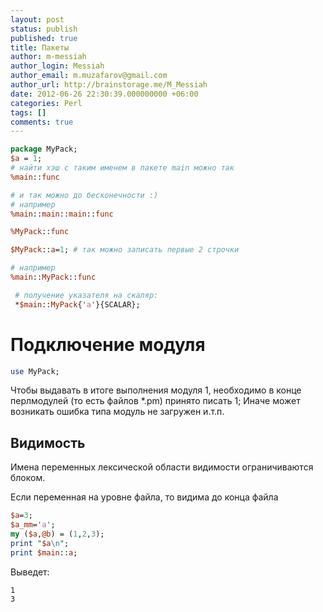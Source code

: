 ```yaml
---
layout: post
status: publish
published: true
title: Пакеты
author: m-messiah
author_login: Messiah
author_email: m.muzafarov@gmail.com
author_url: http://brainstorage.me/M_Messiah
date: 2012-06-26 22:30:39.000000000 +06:00
categories: Perl
tags: []
comments: true
---
```


```perl
package MyPack;
$a = 1;
# найти хэш с таким именем в пакете main можно так
%main::func

# и так можно до бесконечности :)
# например
%main::main::main::func

%MyPack::func

$MyPack::a=1; # так можно записать первые 2 строчки

# например
%main::MyPack::func

 # получение указателя на скаляр:
 *$main::MyPack{'a'}{SCALAR};
```


# Подключение модуля #

```perl
use MyPack;
```

Чтобы выдавать в итоге выполнения модуля 1, необходимо в конце перлмодулей (то есть файлов *.pm) принято писать 1; Иначе может возникать ошибка типа модуль не загружен и.т.п.
## Видимость ##
Имена переменных лексической области видимости ограничиваются блоком.

Если переменная на уровне файла, то видима до конца файла

```perl
$a=3;
$a_mm='a';
my ($a,@b) = (1,2,3);
print "$a\n";
print $main::a;
```

Выведет:

	1
	3
